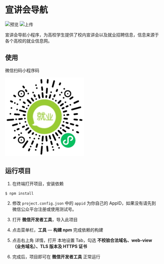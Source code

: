 # 宣讲会导航

![预览](https://github.com/crazyurus/recruit-miniprogram/actions/workflows/preview.yml/badge.svg) 
![上传](https://github.com/crazyurus/recruit-miniprogram/actions/workflows/upload.yml/badge.svg)

宣讲会导航小程序，为高校学生提供了校内宣讲会以及就业招聘信息，信息来源于各个高校的就业信息网。

## 使用

微信扫码小程序码

![QRCode](images/qrcode.jpg)

## 运行项目

1. 在终端打开项目，安装依赖

```bash
$ npm install
```

2. 修改 `project.config.json` 中的 `appid` 为你自己的 AppID，如果没有请先到微信公众平台注册或使用测试号。

3. 打开 **微信开发者工具**，导入此项目

4. 点击菜单栏，**工具** — **构建 npm** 完成依赖的构建

5. 点击右上角 详情，打开 本地设置 Tab，勾选 **不校验合法域名、web-view（业务域名）、TLS 版本及 HTTPS 证书**

6. 完成后，项目即可在 **微信开发者工具** 正常运行